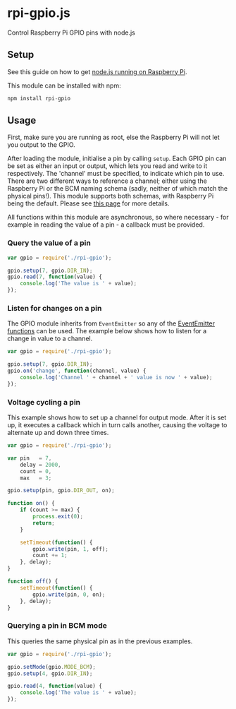 rpi-gpio.js
==========


Control Raspberry Pi GPIO pins with node.js

## Setup
See this guide on how to get [node.js running on Raspberry Pi](http://elsmorian.com/post/23474168753/node-js-on-raspberry-pi).

This module can be installed with npm:
```js
npm install rpi-gpio
```

## Usage
First, make sure you are running as root, else the Raspberry Pi will not let you output to the GPIO.

After loading the module, initialise a pin by calling `setup`. Each GPIO pin can be set as either an input or output, which lets you read and write to it respectively. The 'channel' must be specified, to indicate which pin to use. There are two different ways to reference a channel; either using the Raspberry Pi or the BCM naming schema (sadly, neither of which match the physical pins!). This module supports both schemas, with Raspberry Pi being the default. Please see [this page](http://elinux.org/RPi_Low-level_peripherals) for more details.

All functions within this module are asynchronous, so where necessary - for example in reading the value of a pin - a callback must be provided.

### Query the value of a pin
```js
var gpio = require('./rpi-gpio');

gpio.setup(7, gpio.DIR_IN);
gpio.read(7, function(value) {
    console.log('The value is ' + value);
});
```

### Listen for changes on a pin
The GPIO module inherits from `EventEmitter` so any of the [EventEmitter functions](http://nodejs.org/api/events.html) can be used. The example below shows how to listen for a change in value to a channel.
```js
var gpio = require('./rpi-gpio');

gpio.setup(7, gpio.DIR_IN);
gpio.on('change', function(channel, value) {
	console.log('Channel ' + channel + ' value is now ' + value);
});
```

### Voltage cycling a pin
This example shows how to set up a channel for output mode. After it is set up, it executes a callback which in turn calls another, causing the voltage to alternate up and down three times.
```js
var gpio = require('./rpi-gpio');

var pin   = 7,
    delay = 2000,
    count = 0,
    max   = 3;

gpio.setup(pin, gpio.DIR_OUT, on);

function on() {
    if (count >= max) {
        process.exit(0);
        return;
    }

    setTimeout(function() {
        gpio.write(pin, 1, off);
        count += 1;
    }, delay);
}

function off() {
    setTimeout(function() {
        gpio.write(pin, 0, on);
    }, delay);
}
```

### Querying a pin in BCM mode
This queries the same physical pin as in the previous examples.
```js
var gpio = require('./rpi-gpio');

gpio.setMode(gpio.MODE_BCM);
gpio.setup(4, gpio.DIR_IN);

gpio.read(4, function(value) {
    console.log('The value is ' + value);
});
```
